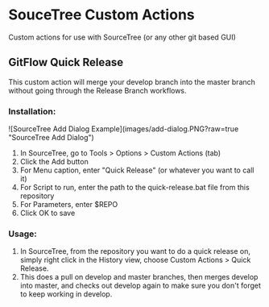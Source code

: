 # SouceTree Custom Actions
Custom actions for use with SourceTree (or any other git based GUI)

<h2>GitFlow Quick Release</h2>
<p>This custom action will merge your develop branch into the master branch without going through the Release Branch workflows.</p>

<h3>Installation:</h3>
![SourceTree Add Dialog Example](images/add-dialog.PNG?raw=true "SourceTree Add Dialog")
<ol>
<li>In SourceTree, go to Tools > Options > Custom Actions (tab)</li>
<li>Click the Add button</li>
<li>For Menu caption, enter "Quick Release" (or whatever you want to call it)</li>
<li>For Script to run, enter the path to the quick-release.bat file from this repository</li>
<li>For Parameters, enter $REPO</li>
<li>Click OK to save</li>
</ol>

<h3>Usage:</h3>
<ol>
<li>In SourceTree, from the repository you want to do a quick release on, simply right click in the History view, choose Custom Actions > Quick Release.</li>
<li>This does a pull on develop and master branches, then merges develop into master, and checks out develop again to make sure you don't forget to keep working in develop.</li>
</ol>
